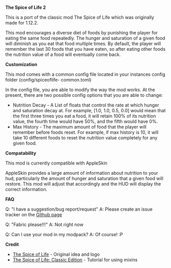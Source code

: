 **The Spice of Life 2**

This is a port of the classic mod The Spice of Life which was originally made for 1.12.2.

This mod encourages a diverse diet of foods by punishing the player for eating the same food 
repeatedly. The hunger and saturation of a given food will diminish as you eat that food multiple 
times. By default, the player will remember the last 30 foods that you have eaten, so after eating 
other foods the nutrition value of a food will eventually come back.

**Customization**

This mod comes with a common config file located in your instances config folder (config/spiceoflife-
common.toml)

In the config file, you are able to modify the way the mod works. At the present, there are two possible config options that you are able to change:
- Nutrition Decay - A List of floats that control the rate at which hunger and saturation decay at.
For example, [1.0, 1.0, 0.5, 0.0] would mean that the first three times you eat a food, it will
retain 100% of its nutrition value, the fourth time would have 50%, and the fifth would have 0%.
- Max History - The maximum amount of food that the player will remember before foods reset. For
example, if max history is 10, it will take 10 different foods to reset the nutrition value
completely for any given food.

**Compatability**

This mod is currently compatible with AppleSkin

AppleSkin provides a large amount of information about nutrition to your hud, particularly the amount of hunger and saturation that a given food will restore. This mod will adjust that accordingly and the HUD will display the correct information.

**FAQ**

Q: "I have a suggestion/bug report/request"
A: Please create an issue tracker on the [Github page](https://github.com/RedFox86/The-Spice-Of-Life-2)

Q: "Fabric please!!!"
A: Not right now

Q: Can I use your mod in my modpack?
A: Of course! :P

**Credit**

- [The Spice of Life](https://www.curseforge.com/minecraft/mc-mods/the-spice-of-life) - Original idea and logo
- [The Spice of Life: Classic Edition](https://www.curseforge.com/minecraft/mc-mods/foodvariations) - Tutorial for using mixins
